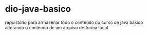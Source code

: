 # dio-java-basico
repoistório para armazenar todo o conteúdo do curso de java básico
alterando o conteudo de um arquivo de forma local